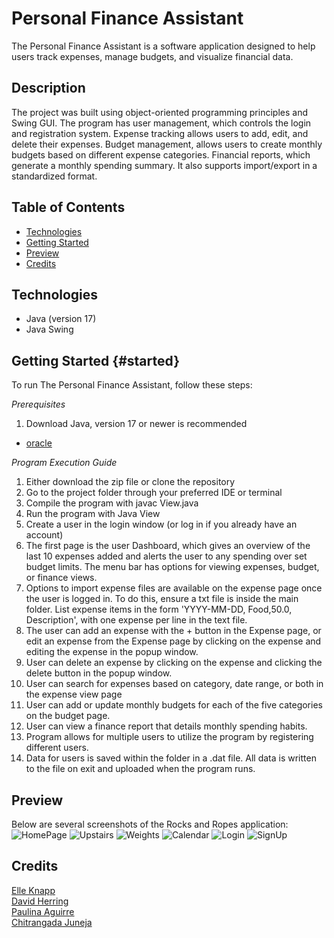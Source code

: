 # Personal Finance Assistant

The Personal Finance Assistant is a software application designed to help users track expenses, manage budgets, and visualize financial data.

## Description

The project was built using object-oriented programming principles and Swing GUI. The program has user management, which controls the login and registration system. Expense tracking allows users to add, edit, and delete their expenses. Budget management, allows users to create monthly budgets based on different expense categories. Financial reports, which generate a monthly spending summary. It also supports import/export in a standardized format.

## Table of Contents

- [Technologies](#technologies)
- [Getting Started](#started)
- [Preview](#preview)
- [Credits](#credits)

## Technologies

- Java (version 17)
- Java Swing

## Getting Started {#started}

To run The Personal Finance Assistant, follow these steps:

_Prerequisites_

1. Download Java, version 17 or newer is recommended

- [oracle](https://www.oracle.com/java/technologies/downloads/)

_Program Execution Guide_

1. Either download the zip file or clone the repository
2. Go to the project folder through your preferred IDE or terminal
3. Compile the program with javac View.java
4. Run the program with Java View
5. Create a user in the login window (or log in if you already have an account)
6. The first page is the user Dashboard, which gives an overview of the last 10 expenses added and alerts the user to any spending over set budget limits. The menu bar has options for viewing expenses, budget, or finance views.
7. Options to import expense files are available on the expense page once the user is logged in. To do this, ensure a txt file is inside the main folder. List expense items in the form 'YYYY-MM-DD, Food,50.0, Description', with one expense per line in the text file.
8. The user can add an expense with the + button in the Expense page, or edit an expense from the Expense page by clicking on the expense and editing the expense in the popup window.
9. User can delete an expense by clicking on the expense and clicking the delete button in the popup window.
10. User can search for expenses based on category, date range, or both in the expense view page
11. User can add or update monthly budgets for each of the five categories on the budget page.
12. User can view a finance report that details monthly spending habits.
13. Program allows for multiple users to utilize the program by registering different users.
14. Data for users is saved within the folder in a .dat file. All data is written to the file on exit and uploaded when the program runs.

## Preview

Below are several screenshots of the Rocks and Ropes application:
![HomePage](client/src/assets/read-img/home.png)
![Upstairs](client/src/assets/read-img/upstairs.png)
![Weights](client/src/assets/read-img/weights.png)
![Calendar](client/src/assets/read-img/calendar.png)
![Login](client/src/assets/read-img/login.png)
![SignUp](client/src/assets/read-img/signup.png)

## Credits

[Elle Knapp](https://github.com/dmknapp2385)  
[David Herring](https://github.com/davidherring)  
[Paulina Aguirre](https://github.com/paulinaa3)  
[Chitrangada Juneja](https://github.com/chitrangada-juneja)
